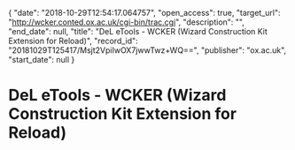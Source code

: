 {
  "date": "2018-10-29T12:54:17.064757", 
  "open_access": true, 
  "target_url": "http://wcker.conted.ox.ac.uk/cgi-bin/trac.cgi", 
  "description": "", 
  "end_date": null, 
  "title": "DeL eTools - WCKER (Wizard Construction Kit Extension for Reload)", 
  "record_id": "20181029T125417/Msjt2VpiIwOX7jwwTwz+WQ==", 
  "publisher": "ox.ac.uk", 
  "start_date": null
}

# DeL eTools - WCKER (Wizard Construction Kit Extension for Reload)

